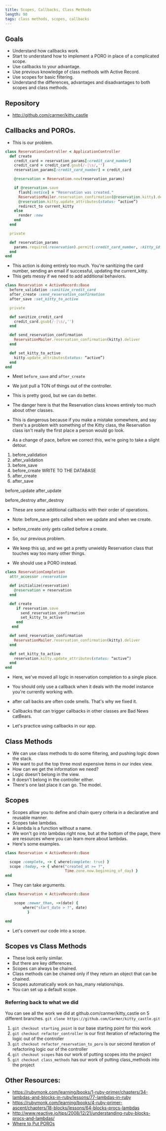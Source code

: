 ```yaml
---
title: Scopes, Callbacks, Class Methods
length: 90
tags: class methods, scopes, callbacks
---
```


## Goals

* Understand how callbacks work.
* Start to understand how to implement a PORO in place of a complicated scope.
* Use callbacks to your advantage.
* Use previous knowledge of class methods with Active Record.
* Use scopes for basic filtering.
* Understand the differences, advantages and disadvantages to both
scopes and class methods.

## Repository

* http://github.com/carmer/kitty_castle

## Callbacks and POROs.
* This is our problem.

```ruby
class ReservationsController < ApplicationController
  def create
    credit_card = reservation_params[:credit_card_number]
    credit_card = credit_card.gsub(/-|\s/,'')
    reservation_params[:credit_card_number] = credit_card

    @reservation = Reservation.new(reservation_params)

    if @reservation.save
      flash[:notice] = "Reservation was created."
      ReservationMailer.reservation_confirmation(@reservation.kitty).deliver
      @reservation.kitty.update_attributes(status: “active”)
      redirect_to current_kitty
    else
      render :new
    end
  end

  private

  def reservation_params
    params.require(:reservation).permit(:credit_card_number, :kitty_id, :castle_id, :start_date, :end_date )
  end
end
  ```

  * This action is doing entirely too much. You're sanitizing the card number, sending an email if successful, updating the current_kitty.
  * This gets messy if we need to add additional behaviors.

```ruby
class Reservation < ActiveRecord::Base
  before_validation :sanitize_credit_card
  after_create :send_reservation_confirmation
  after_save :set_kitty_to_active

  private

  def sanitize_credit_card
    credit_card.gsub(/-|\s/,'')
  end

  def send_reservation_confirmation
    ReservationMailer.reservation_confirmation(kitty).deliver
  end

  def set_kitty_to_active
    kitty.update_attributes(status: “active”)
  end
end
```

* Meet `before_save` and `after_create`
* We just pull a TON of things out of the controller.
* This is pretty good, but we can do better.
* The danger here is that the Reservation class knows entirely too much about other classes.
* This is dangerous because if you make a mistake somewhere, and say there's
a problem with something of the Kitty class, the Reservation class isn't really the first place a person would go look.


* As a change of pace, before we correct this, we're going to take a slight detour.

1. before_validation
2. after_validation
3. before_save
4. before_create
WRITE TO THE DATABASE
5. after_create
6. after_save

before_update
after_update

before_destroy
after_destroy

* These are some additional callbacks with their order of operations.
* Note: before_save gets called when we update and when we create.
* before_create only gets called before a create.

* So, our previous problem.
* We keep this up, and we get a pretty unwieldy Reservation class that touches way too many other things.
* We should use a PORO instead.

```ruby
class ReservationCompletion
  attr_accessor :reservation

  def initialize(reservation)
    @reservation = reservation
  end

  def create
     if reservation.save
       send_reservation_confirmation
       set_kitty_to_active
     end
   end

  def send_reservation_confirmation
    ReservationMailer.reservation_confirmation(kitty).deliver
  end

  def set_kitty_to_active
    reservation.kitty.update_attributes(status: “active”)
  end
end
```

* Here, we've moved all logic in reservation completion to a single place.
* You should only use a callback when it deals with the model instance you're currently working with.
* after call backs are often code smells. That's why we fixed it.
* Callbacks that can trigger callbacks in other classes are Bad News catBears.

* Let's practice using callbacks in our app.


## Class Methods

* We can use class methods to do some filtering, and pushing logic down the
stack.
* We want to put the top three most expensive items in our index view.
* How can we get the information we need?
* Logic doesn't belong in the view.
* It doesn't belong in the controller either.
* There's one last place it can go. The model.

## Scopes

* Scopes allow you to define and chain query criteria in a declarative and
reusable manner.
* Scopes take lambdas.
* A lambda is a function without a name.
* We won't go into lambdas right now, but at the bottom of the page, there are resources where you can learn more about lambdas.
* Here's some examples.

```ruby
class Reservation < ActiveRecord::Base

  scope :complete, -> { where(complete: true) }
  scope :today, -> { where("created_at >= ?",
                           Time.zone.now.beginning_of_day) }
end
```

* They can take arguments.

```ruby
class Reservation < ActiveRecord::Base

    scope :newer_than, ->(date) {
        where("start_date > ?", date)
          }

end
```

* Let's convert our code into a scope.

## Scopes vs Class Methods
* These look eerily similar.
* But there are key differences.
* Scopes can always be chained.
* Class methods can be chained only if they return an object that can be chained.
* Scopes automatically work on has_many relationships.
* You can set up a default scope.


### Referring back to what we did

You can see all the work we did at github.com/carmer/kitty_castle on 5 different branches. `git clone https://github.com/Carmer/kitty_castle.git`

1. `git checkout starting_point` is our base starting point for this work
2. `git checkout refactor_controller` is our first iteration of refactoring the logic out of the controller
3. `git checkout refactor_reservation_to_poro` is our second iteration of refactoring logic our of the controller
4. `git checkout scopes` has our work of putting scopes into the project
5. `git checkout class_methods` has our work of putting class_methods into the project


## Other Resources:

* https://rubymonk.com/learning/books/1-ruby-primer/chapters/34-lambdas-and-blocks-in-ruby/lessons/77-lambdas-in-ruby
* https://rubymonk.com/learning/books/4-ruby-primer-ascent/chapters/18-blocks/lessons/64-blocks-procs-lambdas
* http://www.reactive.io/tips/2008/12/21/understanding-ruby-blocks-procs-and-lambdas/
* [Where to Put POROs](http://vrybas.github.io/blog/2014/08/15/a-way-to-organize-poros-in-rails/)
